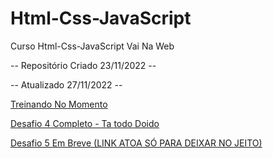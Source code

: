 # Html-Css-JavaScript
 Curso Html-Css-JavaScript Vai Na Web

 -- Repositório Criado 23/11/2022 -- 

 -- Atualizado 27/11/2022 --

  <a href="https://gustavos4ntos.github.io/Html-Css-JavaScript/Treinos/Seletores-Propriedades">Treinando No Momento</a>

  <a href="https://gustavos4ntos.github.io/Html-Css-JavaScript/Desafios/beat"> Desafio 4 Completo - Ta todo Doido</a>

  <a href="https://gustavos4ntos.github.io/Html-Css-JavaScript/Desafios/dsf"> Desafio 5 Em Breve (LINK ATOA SÓ PARA DEIXAR NO JEITO)</a>

  

  
